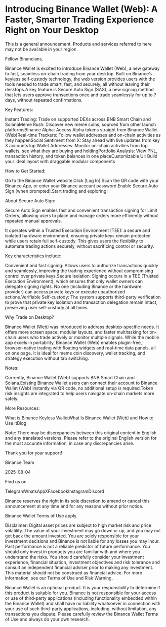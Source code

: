 # Introducing Binance Wallet (Web): A Faster, Smarter Trading Experience Right on Your Desktop

This is a general announcement. Products and services referred to here may not be available in your region.

Fellow Binancians,

Binance Wallet is excited to introduce Binance Wallet (Web), a new gateway to fast, seamless on-chain trading from your desktop. Built on Binance’s keyless self-custody technology, the web version provides users with the tools needed to trade smart, fast, and securely, all without leaving their desktops.A key feature is Secure Auto Sign (SAS), a new signing method that lets users approve transactions once and trade seamlessly for up to 7 days, without repeated confirmations.

Key Features:

Instant Trading: Trade on supported DEXs across BNB Smart Chain and SolanaMeme Rush: Discover new meme coins, sourced from other launch platformsBinance Alpha: Access Alpha tokens straight from Binance Wallet (Web)Real-time Trackers: Follow wallet addresses and on-chain activities as they happenSocial Sentiment from X: Stay ahead with live updates from key X accountsTop Wallet Addresses: Monitor on-chain activities from top wallets, see what they are buying and holdingPortfolio Analysis: View PNL, transaction history, and token balances in one placeCustomizable UI: Build your ideal layout with draggable modular components

How to Get Started:

Go to the Binance Wallet website.Click [Log In].Scan the QR code with your Binance App, or enter your Binance account password.Enable Secure Auto Sign (when prompted).Start trading and exploring!

About Secure Auto Sign:

Secure Auto Sign enables fast and convenient transaction signing for Limit Orders, allowing users to place and manage orders more efficiently without repeated manual approvals. 

It operates within a Trusted Execution Environment (TEE): a secure and isolated hardware environment, ensuring private keys remain protected while users retain full self-custody. This gives users the flexibility to automate trading actions securely, without sacrificing control or security.

Key characteristics include:

Convenient and fast signing: Allows users to authorize transactions quickly and seamlessly, improving the trading experience without compromising control over private keys.Secure Isolation: Signing occurs in a TEE (Trusted Execution Environment), which ensures that only wallet owners can delegate signing rights. No one (including Binance or the hardware provider) can access private keys or execute unauthorized actions.Verifiable Self-custody: The system supports third-party verification to prove that private key isolation and transaction delegation remain intact, preserving user self-custody at all times.

Why Trade on Desktop?

Binance Wallet (Web) was introduced to address desktop-specific needs. It offers more screen space, modular layouts, and faster multitasking for on-chain users who trade actively or monitor multiple signals. While the mobile app excels in portability, Binance Wallet (Web)  enables plugin-free, browser-native trading with floating widgets and real-time data panels, all on one page. It is ideal for meme coin discovery, wallet tracking, and strategy execution without tab switching.

Notes:

Currently, Binance Wallet (Web) supports BNB Smart Chain and Solana.Existing Binance Wallet users can connect their account to Binance Wallet (Web) instantly via QR code, no additional setup is required.Token risk insights are integrated to help users navigate on-chain markets more safely.

More Resources:

What is Binance Keyless WalletWhat Is Binance Wallet (Web) and How to Use ItBlog

Note: There may be discrepancies between this original content in English and any translated versions. Please refer to the original English version for the most accurate information, in case any discrepancies arise. 

Thank you for your support!

Binance Team

2025-08-04

Find us on 

TelegramWhatsAppXFacebookInstagramDiscord

Binance reserves the right in its sole discretion to amend or cancel this announcement at any time and for any reasons without prior notice.

Binance Wallet Terms of Use apply. 

Disclaimer: Digital asset prices are subject to high market risk and price volatility. The value of your investment may go down or up, and you may not get back the amount invested. You are solely responsible for your investment decisions and Binance is not liable for any losses you may incur. Past performance is not a reliable predictor of future performance. You should only invest in products you are familiar with and where you understand the risks. You should carefully consider your investment experience, financial situation, investment objectives and risk tolerance and consult an independent financial adviser prior to making any investment. This material should not be construed as financial advice. For more information, see our Terms of Use and Risk Warning.

Binance Wallet is an optional product. It is your responsibility to determine if this product is suitable for you. Binance is not responsible for your access or use of third-party applications (including functionality embedded within the Binance Wallet) and shall have no liability whatsoever in connection with your use of such third-party applications, including, without limitation, any transactions you dispute. Please carefully review the Binance Wallet Terms of Use and always do your own research.